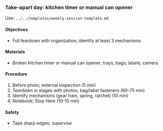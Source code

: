 ### Take‑apart day: kitchen timer or manual can opener

Use: `../../templates/weekly-session-template.md`

#### Objectives
- Full teardown with organization; identify at least 3 mechanisms

#### Materials
- Broken kitchen timer or manual can opener; trays; bags; labels; camera

#### Procedure
1) Before photo; external inspection (5 min)
2) Teardown in stages with photos; bag/label fasteners (60–75 min)
3) Identify mechanisms (gear train, spring, ratchet) (10 min)
4) Notebook; Stop Here (10–15 min)

#### Safety
- Tape sharp edges; supervise
